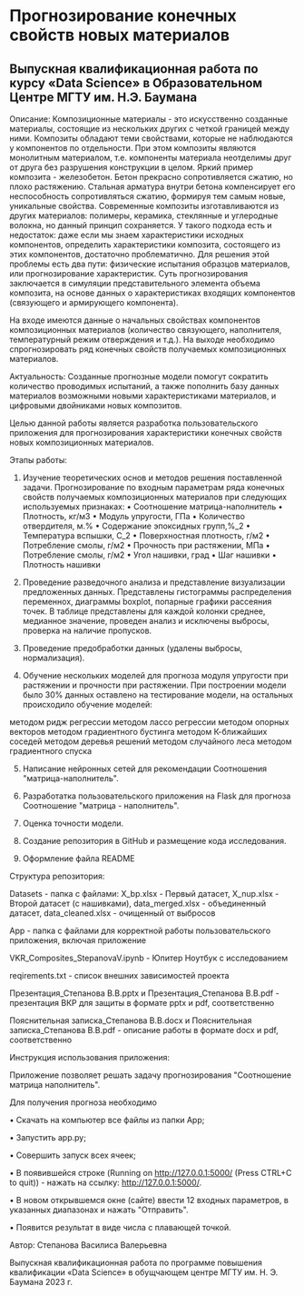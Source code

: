 # Прогнозирование конечных свойств новых материалов


## Выпускная квалификационная работа по курсу «Data Science» в Образовательном Центре МГТУ им. Н.Э. Баумана

  Описание: Композиционные материалы - это искусственно созданные материалы, состоящие из нескольких других с четкой границей между ними. Композиты обладают теми свойствами, которые не наблюдаются у компонентов по отдельности. При этом композиты являются монолитным материалом, т.е. компоненты материала неотделимы друг от друга без разрушения конструкции в целом. Яркий пример композита - железобетон. Бетон прекрасно сопротивляется сжатию, но плохо растяжению. Стальная арматура внутри бетона компенсирует его неспособность сопротивляться сжатию, формируя тем самым новые, уникальные свойства. Современные композиты изготавливаются из других материалов: полимеры, керамика, стеклянные и углеродные волокна, но данный принцип сохраняется. У такого подхода есть и недостаток: даже если мы знаем характеристики исходных компонентов, определить характеристики композита, состоящего из этих компонентов, достаточно проблематично. Для решения этой проблемы есть два пути: физические испытания образцов материалов, или прогнозирование характеристик. Суть прогнозирования заключается в симуляции представительного элемента объема композита, на основе данных о характеристиках входящих компонентов (связующего и армирующего компонента).

  На входе имеются данные о начальных свойствах компонентов композиционных материалов (количество связующего, наполнителя, температурный режим отверждения и т.д.). На выходе необходимо спрогнозировать ряд конечных свойств получаемых композиционных материалов.

  Актуальность: Созданные прогнозные модели помогут сократить количество проводимых испытаний, а также пополнить базу данных материалов возможными новыми характеристиками материалов, и цифровыми двойниками новых композитов.

  Целью данной работы является разработка пользовательского приложения для прогнозирования характеристики конечных свойств новых композиционных материалов.

  Этапы работы:

1)  Изучение теоретических основ и методов решения поставленной задачи. Прогнозирование по входным параметрам ряда конечных свойств получаемых композиционных материалов при следующих используемых признаках: • Соотношение матрица-наполнитель • Плотность, кг/м3 • Модуль упругости, ГПа • Количество отвердителя, м.% • Содержание эпоксидных групп,%_2 • Температура вспышки, С_2 • Поверхностная плотность, г/м2 • Потребление смолы, г/м2 • Прочность при растяжении, МПа • Потребление смолы, г/м2 • Угол нашивки, град • Шаг нашивки • Плотность нашивки

2)  Проведение разведочного анализа и представление визуализации предложенных данных. Представлены гистограммы распределения переменнох, диаграммы boxplot, попарные графики рассеяния точек. В таблице представлены для каждой колонки среднее, медианное значение, проведен анализ и исключены выбросы, проверка на наличие пропусков.

3)  Проведение предобработки данных (удалены выбросы, нормализация).

4)  Обучение нескольких моделей для прогноза модуля упругости при растяжении и прочности при растяжении. При построении модели было 30% данных оставлено на тестирование модели, на остальных происходило обучение моделей:

методом ридж регрессии
методом лассо регрессии
методом опорных векторов
методом градиентного бустинга
методом К-ближайших соседей
методом деревья решений
методом случайного леса
методом градиентного спуска

5)  Написание нейронных сетей для рекомендации Соотношения "матрица-наполнитель".

6)  Разработатка пользовательского приложения на Flask для прогноза Соотношение "матрица - наполнитель".

7)  Оценка точности модели.

8)  Создание репозитория в GitHub и размещение кода исследования.

9)  Оформление файла README

  Структура репозитория:

Datasets - папка с файлами: X_bp.xlsx - Первый датасет, X_nup.xlsx - Второй датасет (с нашивками), data_merged.xlsx - объединенный датасет, data_cleaned.xlsx - очищенный от выбросов

App - папка с файлами для корректной работы пользовательского приложения, включая приложение

VKR_Composites_StepanovaV.ipynb - Юпитер Ноутбук с исследованием

reqirements.txt - список внешних зависимостей проекта

Презентация_Степанова В.В.pptx и Презентация_Степанова В.В.pdf - презентация ВКР для защиты в формате pptx и pdf, соответственно

Пояснительная записка_Степанова В.В.docx и Пояснительная записка_Степанова В.В.pdf - описание работы в формате docx и pdf, соответственно

Инструкция использования приложения:

Приложение позволяет решать задачу прогнозирования "Соотношение матрица наполнитель".

Для получения прогноза необходимо

  • Скачать на компьютер все файлы из папки App;

  • Запустить app.py;

  • Совершить запуск всех ячеек;

  • В появившейся строке (Running on http://127.0.0.1:5000/ (Press CTRL+C to quit)) - нажать на ссылку: http://127.0.0.1:5000/.

  • В новом открывшемся окне (сайте) ввести 12 входных параметров, в указанных диапазонах и нажать "Отправить".

  • Появится результат в виде числа с плавающей точкой.

Автор: Степанова Василиса Валерьевна

Выпускная квалификационная работа по программе повышения квалификации «Data Science» в обущчающем центре МГТУ им. Н. Э. Баумана 2023 г.
